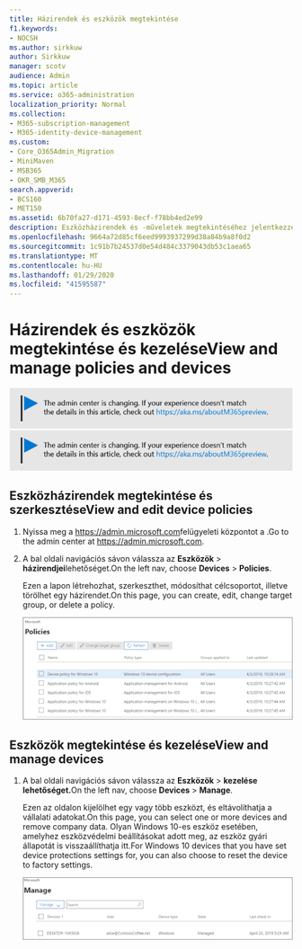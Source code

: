```yaml
---
title: Házirendek és eszközök megtekintése
f1.keywords:
- NOCSH
ms.author: sirkkuw
author: Sirkkuw
manager: scotv
audience: Admin
ms.topic: article
ms.service: o365-administration
localization_priority: Normal
ms.collection:
- M365-subscription-management
- M365-identity-device-management
ms.custom:
- Core_O365Admin_Migration
- MiniMaven
- MSB365
- OKR_SMB_M365
search.appverid:
- BCS160
- MET150
ms.assetid: 6b70fa27-d171-4593-8ecf-f78bb4ed2e99
description: Eszközházirendek és -műveletek megtekintéséhez jelentkezzen be a Microsoft 365-ös verziójába globális rendszergazdai hitelesítő adatokkal.
ms.openlocfilehash: 9664a72d85cf6eed9993937299d38a84b9a8f0d2
ms.sourcegitcommit: 1c91b7b24537d0e54d484c3379043db53c1aea65
ms.translationtype: MT
ms.contentlocale: hu-HU
ms.lasthandoff: 01/29/2020
ms.locfileid: "41595587"
---
```

# <a name="view-and-manage-policies-and-devices"></a><span data-ttu-id="949dd-103">Házirendek és eszközök megtekintése és kezelése</span><span class="sxs-lookup"><span data-stu-id="949dd-103">View and manage policies and devices</span></span>

<span data-ttu-id="949dd-104">[![A megjelenő címke figyelmeztet a felügyeleti központ változásaira, további részleteket itt talál: aka.ms/aboutM365preview.](media/m365admincenterchanging.png)](https://docs.microsoft.com/office365/admin/microsoft-365-admin-center-preview)</span><span class="sxs-lookup"><span data-stu-id="949dd-104">[![Label to let you know the admin center is changing and you can find more details at aka.ms/aboutM365preview.](media/m365admincenterchanging.png)](https://docs.microsoft.com/office365/admin/microsoft-365-admin-center-preview)</span></span>

## <a name="view-and-edit-device-policies"></a><span data-ttu-id="949dd-105">Eszközházirendek megtekintése és szerkesztése</span><span class="sxs-lookup"><span data-stu-id="949dd-105">View and edit device policies</span></span>

1.  <span data-ttu-id="949dd-106">Nyissa meg a <a href="https://go.microsoft.com/fwlink/p/?linkid=837890" target="_blank">https://admin.microsoft.com</a>felügyeleti központot a .</span><span class="sxs-lookup"><span data-stu-id="949dd-106">Go to the admin center at <a href="https://go.microsoft.com/fwlink/p/?linkid=837890" target="_blank">https://admin.microsoft.com</a>.</span></span>
2. <span data-ttu-id="949dd-107">A bal oldali navigációs sávon válassza az **Eszközök** \> **házirendjei**lehetőséget.</span><span class="sxs-lookup"><span data-stu-id="949dd-107">On the left nav, choose **Devices** \> **Policies**.</span></span>

    <span data-ttu-id="949dd-108">Ezen a lapon létrehozhat, szerkeszthet, módosíthat célcsoportot, illetve törölhet egy házirendet.</span><span class="sxs-lookup"><span data-stu-id="949dd-108">On this page, you can create, edit, change target group, or delete a policy.</span></span>

    ![Screenshot of the Policies page](media/devicepolicies.png)
  
## <a name="view-and-manage-devices"></a><span data-ttu-id="949dd-110">Eszközök megtekintése és kezelése</span><span class="sxs-lookup"><span data-stu-id="949dd-110">View and manage devices</span></span>

1. <span data-ttu-id="949dd-111">A bal oldali navigációs sávon válassza az **Eszközök** \> **kezelése lehetőséget.**</span><span class="sxs-lookup"><span data-stu-id="949dd-111">On the left nav, choose **Devices** \> **Manage**.</span></span> 
    
    <span data-ttu-id="949dd-112">Ezen az oldalon kijelölhet egy vagy több eszközt, és eltávolíthatja a vállalati adatokat.</span><span class="sxs-lookup"><span data-stu-id="949dd-112">On this page, you can select one or more devices and remove company data.</span></span> <span data-ttu-id="949dd-113">Olyan Windows 10-es eszköz esetében, amelyhez eszközvédelmi beállításokat adott meg, az eszköz gyári állapotát is visszaállíthatja itt.</span><span class="sxs-lookup"><span data-stu-id="949dd-113">For Windows 10 devices that you have set device protections settings for, you can also choose to reset the device to factory settings.</span></span>
  
   ![Eszközök kezelése lap](media/devicesmanage.png)

